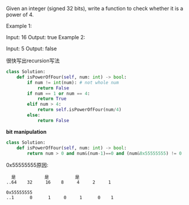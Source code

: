 Given an integer (signed 32 bits), write a function to check whether it is a power of 4.

Example 1:

Input: 16
Output: true
Example 2:

Input: 5
Output: false

很快写出recursion写法
```python
class Solution:
    def isPowerOfFour(self, num: int) -> bool:
        if num != int(num): # not whole num
            return False
        if num == 1 or num == 4:
            return True
        elif num > 4:
            return self.isPowerOfFour(num/4)
        else:
            return False
```

**bit manipulation**
```python
class Solution:
    def isPowerOfFour(self, num: int) -> bool:
        return num > 0 and num&(num-1)==0 and (num&0x55555555) != 0 
```
0x55555555原因:
```
  是           是          是       
..64    32     16    8     4     2     1    

0x55555555
..1      0      1     0     1      0    1
```
